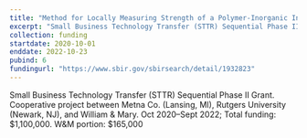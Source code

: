 ```yaml
---
title: "Method for Locally Measuring Strength of a Polymer-Inorganic Interface During Cure and Aging"
excerpt: "Small Business Technology Transfer (STTR) Sequential Phase II Grant. Cooperative project between Metna Co. (Lansing, MI), Rutgers University (Newark, NJ), and William & Mary."
collection: funding
startdate: 2020-10-01
enddate: 2022-10-23
pubind: 6
fundingurl: "https://www.sbir.gov/sbirsearch/detail/1932823"
---
```


Small Business Technology Transfer (STTR) Sequential Phase II Grant. Cooperative project between Metna Co. (Lansing, MI), Rutgers University (Newark, NJ), and William & Mary.
Oct 2020–Sept 2022; Total funding: $1,100,000. W&M portion: $165,000
